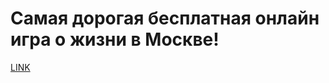 # Самая дорогая бесплатная онлайн игра о&nbsp;жизни в&nbsp;Москве!



[LINK](https://varlamov.ru/337106.html)